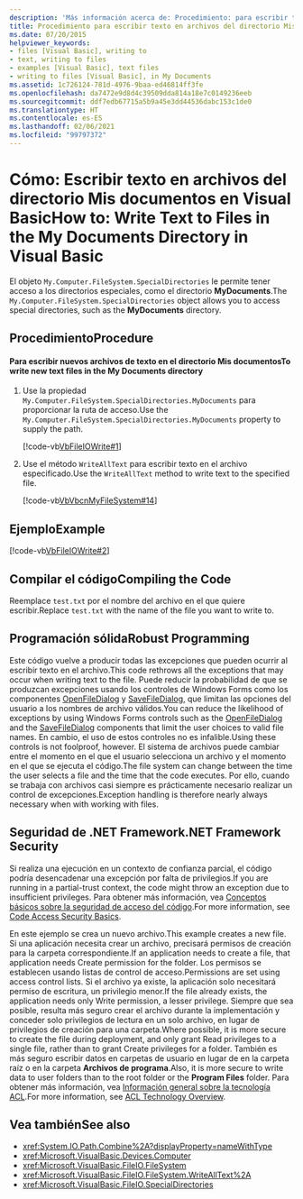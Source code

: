 ```yaml
---
description: 'Más información acerca de: Procedimiento: para escribir texto en archivos del directorio Mis documentos en Visual Basic'
title: Procedimiento para escribir texto en archivos del directorio Mis documentos
ms.date: 07/20/2015
helpviewer_keywords:
- files [Visual Basic], writing to
- text, writing to files
- examples [Visual Basic], text files
- writing to files [Visual Basic], in My Documents
ms.assetid: 1c726124-781d-4976-9baa-ed46814ff3fe
ms.openlocfilehash: da7472e9d8d4c39509dda814a18e7c0149236eeb
ms.sourcegitcommit: ddf7edb67715a5b9a45e3dd44536dabc153c1de0
ms.translationtype: HT
ms.contentlocale: es-ES
ms.lasthandoff: 02/06/2021
ms.locfileid: "99797372"
---
```

# <a name="how-to-write-text-to-files-in-the-my-documents-directory-in-visual-basic"></a><span data-ttu-id="1f08c-103">Cómo: Escribir texto en archivos del directorio Mis documentos en Visual Basic</span><span class="sxs-lookup"><span data-stu-id="1f08c-103">How to: Write Text to Files in the My Documents Directory in Visual Basic</span></span>

<span data-ttu-id="1f08c-104">El objeto `My.Computer.FileSystem.SpecialDirectories` le permite tener acceso a los directorios especiales, como el directorio **MyDocuments**.</span><span class="sxs-lookup"><span data-stu-id="1f08c-104">The `My.Computer.FileSystem.SpecialDirectories` object allows you to access special directories, such as the **MyDocuments** directory.</span></span>  
  
## <a name="procedure"></a><span data-ttu-id="1f08c-105">Procedimiento</span><span class="sxs-lookup"><span data-stu-id="1f08c-105">Procedure</span></span>  
  
#### <a name="to-write-new-text-files-in-the-my-documents-directory"></a><span data-ttu-id="1f08c-106">Para escribir nuevos archivos de texto en el directorio Mis documentos</span><span class="sxs-lookup"><span data-stu-id="1f08c-106">To write new text files in the My Documents directory</span></span>  
  
1. <span data-ttu-id="1f08c-107">Use la propiedad `My.Computer.FileSystem.SpecialDirectories.MyDocuments` para proporcionar la ruta de acceso.</span><span class="sxs-lookup"><span data-stu-id="1f08c-107">Use the `My.Computer.FileSystem.SpecialDirectories.MyDocuments` property to supply the path.</span></span>  
  
     [!code-vb[VbFileIOWrite#1](~/samples/snippets/visualbasic/VS_Snippets_VBCSharp/VbFileIOWrite/VB/Class1.vb#1)]  
  
2. <span data-ttu-id="1f08c-108">Use el método `WriteAllText` para escribir texto en el archivo especificado.</span><span class="sxs-lookup"><span data-stu-id="1f08c-108">Use the `WriteAllText` method to write text to the specified file.</span></span>  
  
     [!code-vb[VbVbcnMyFileSystem#14](~/samples/snippets/visualbasic/VS_Snippets_VBCSharp/VbVbcnMyFileSystem/VB/Class1.vb#14)]  
  
## <a name="example"></a><span data-ttu-id="1f08c-109">Ejemplo</span><span class="sxs-lookup"><span data-stu-id="1f08c-109">Example</span></span>  

 [!code-vb[VbFileIOWrite#2](~/samples/snippets/visualbasic/VS_Snippets_VBCSharp/VbFileIOWrite/VB/Class1.vb#2)]  
  
## <a name="compiling-the-code"></a><span data-ttu-id="1f08c-110">Compilar el código</span><span class="sxs-lookup"><span data-stu-id="1f08c-110">Compiling the Code</span></span>  

 <span data-ttu-id="1f08c-111">Reemplace `test.txt` por el nombre del archivo en el que quiere escribir.</span><span class="sxs-lookup"><span data-stu-id="1f08c-111">Replace `test.txt` with the name of the file you want to write to.</span></span>  
  
## <a name="robust-programming"></a><span data-ttu-id="1f08c-112">Programación sólida</span><span class="sxs-lookup"><span data-stu-id="1f08c-112">Robust Programming</span></span>  

 <span data-ttu-id="1f08c-113">Este código vuelve a producir todas las excepciones que pueden ocurrir al escribir texto en el archivo.</span><span class="sxs-lookup"><span data-stu-id="1f08c-113">This code rethrows all the exceptions that may occur when writing text to the file.</span></span> <span data-ttu-id="1f08c-114">Puede reducir la probabilidad de que se produzcan excepciones usando los controles de Windows Forms como los componentes [OpenFileDialog](/dotnet/desktop/winforms/controls/openfiledialog-component-windows-forms) y [SaveFileDialog](/dotnet/desktop/winforms/controls/savefiledialog-component-windows-forms), que limitan las opciones del usuario a los nombres de archivo válidos.</span><span class="sxs-lookup"><span data-stu-id="1f08c-114">You can reduce the likelihood of exceptions by using Windows Forms controls such as the [OpenFileDialog](/dotnet/desktop/winforms/controls/openfiledialog-component-windows-forms) and the [SaveFileDialog](/dotnet/desktop/winforms/controls/savefiledialog-component-windows-forms) components that limit the user choices to valid file names.</span></span> <span data-ttu-id="1f08c-115">En cambio, el uso de estos controles no es infalible.</span><span class="sxs-lookup"><span data-stu-id="1f08c-115">Using these controls is not foolproof, however.</span></span> <span data-ttu-id="1f08c-116">El sistema de archivos puede cambiar entre el momento en el que el usuario selecciona un archivo y el momento en el que se ejecuta el código.</span><span class="sxs-lookup"><span data-stu-id="1f08c-116">The file system can change between the time the user selects a file and the time that the code executes.</span></span> <span data-ttu-id="1f08c-117">Por ello, cuando se trabaja con archivos casi siempre es prácticamente necesario realizar un control de excepciones.</span><span class="sxs-lookup"><span data-stu-id="1f08c-117">Exception handling is therefore nearly always necessary when with working with files.</span></span>  
  
## <a name="net-framework-security"></a><span data-ttu-id="1f08c-118">Seguridad de .NET Framework</span><span class="sxs-lookup"><span data-stu-id="1f08c-118">.NET Framework Security</span></span>  

 <span data-ttu-id="1f08c-119">Si realiza una ejecución en un contexto de confianza parcial, el código podría desencadenar una excepción por falta de privilegios.</span><span class="sxs-lookup"><span data-stu-id="1f08c-119">If you are running in a partial-trust context, the code might throw an exception due to insufficient privileges.</span></span> <span data-ttu-id="1f08c-120">Para obtener más información, vea [Conceptos básicos sobre la seguridad de acceso del código](../../../../framework/misc/code-access-security-basics.md).</span><span class="sxs-lookup"><span data-stu-id="1f08c-120">For more information, see [Code Access Security Basics](../../../../framework/misc/code-access-security-basics.md).</span></span>  
  
 <span data-ttu-id="1f08c-121">En este ejemplo se crea un nuevo archivo.</span><span class="sxs-lookup"><span data-stu-id="1f08c-121">This example creates a new file.</span></span> <span data-ttu-id="1f08c-122">Si una aplicación necesita crear un archivo, precisará permisos de creación para la carpeta correspondiente.</span><span class="sxs-lookup"><span data-stu-id="1f08c-122">If an application needs to create a file, that application needs Create permission for the folder.</span></span> <span data-ttu-id="1f08c-123">Los permisos se establecen usando listas de control de acceso.</span><span class="sxs-lookup"><span data-stu-id="1f08c-123">Permissions are set using access control lists.</span></span> <span data-ttu-id="1f08c-124">Si el archivo ya existe, la aplicación solo necesitará permiso de escritura, un privilegio menor.</span><span class="sxs-lookup"><span data-stu-id="1f08c-124">If the file already exists, the application needs only Write permission, a lesser privilege.</span></span> <span data-ttu-id="1f08c-125">Siempre que sea posible, resulta más seguro crear el archivo durante la implementación y conceder solo privilegios de lectura en un solo archivo, en lugar de privilegios de creación para una carpeta.</span><span class="sxs-lookup"><span data-stu-id="1f08c-125">Where possible, it is more secure to create the file during deployment, and only grant Read privileges to a single file, rather than to grant Create privileges for a folder.</span></span> <span data-ttu-id="1f08c-126">También es más seguro escribir datos en carpetas de usuario en lugar de en la carpeta raíz o en la carpeta **Archivos de programa**.</span><span class="sxs-lookup"><span data-stu-id="1f08c-126">Also, it is more secure to write data to user folders than to the root folder or the **Program Files** folder.</span></span> <span data-ttu-id="1f08c-127">Para obtener más información, vea [Información general sobre la tecnología ACL](/previous-versions/dotnet/netframework-4.0/ms229742(v=vs.100)).</span><span class="sxs-lookup"><span data-stu-id="1f08c-127">For more information, see [ACL Technology Overview](/previous-versions/dotnet/netframework-4.0/ms229742(v=vs.100)).</span></span>  
  
## <a name="see-also"></a><span data-ttu-id="1f08c-128">Vea también</span><span class="sxs-lookup"><span data-stu-id="1f08c-128">See also</span></span>

- <xref:System.IO.Path.Combine%2A?displayProperty=nameWithType>
- <xref:Microsoft.VisualBasic.Devices.Computer>
- <xref:Microsoft.VisualBasic.FileIO.FileSystem>
- <xref:Microsoft.VisualBasic.FileIO.FileSystem.WriteAllText%2A>
- <xref:Microsoft.VisualBasic.FileIO.SpecialDirectories>
